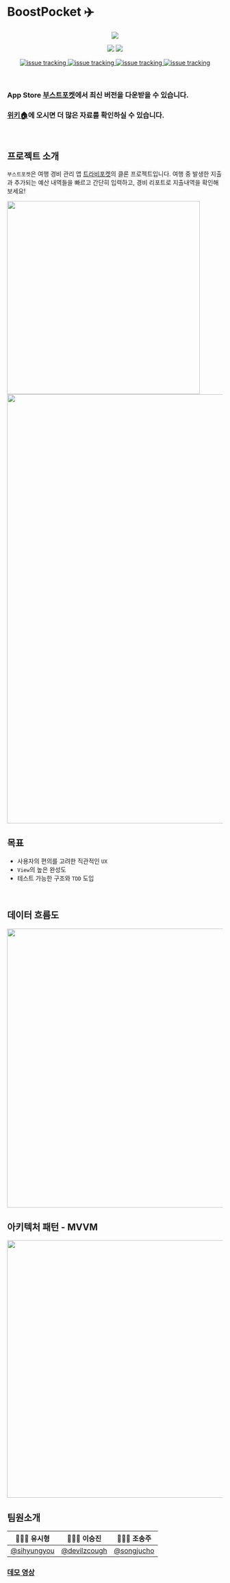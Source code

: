 # BoostPocket ✈️


<p align="middle">
  <a>
    <img src="https://user-images.githubusercontent.com/35067611/102715576-c13a5100-4319-11eb-9e60-f91bb4a8a306.png" />
  </a>
</p>


<p align="middle">
  <a>
    <img src="https://img.shields.io/badge/swift-v5.1-red?logo=swift" />
  </a>
    <a>
    <img src="https://img.shields.io/badge/xcode-v12.1-blue?logo=xcode" />
  </a>
</p>

<p align="middle">
  <a href="https://github.com/boostcamp-2020/Project18-A-BoostPocket/issues">
    <img alt="issue tracking" src="https://img.shields.io/github/issues-raw/boostcamp-2020/Project18-A-BoostPocket?color=green"/>
  </a>
  <a href="https://github.com/boostcamp-2020/Project18-A-BoostPocket/issues">
    <img alt="issue tracking" src="https://img.shields.io/github/issues-closed-raw/boostcamp-2020/Project18-A-BoostPocket?color=red"/>
  </a>
    <a href="https://github.com/boostcamp-2020/Project18-A-BoostPocket/issues">
    <img alt="issue tracking" src="https://img.shields.io/github/issues-pr-raw/boostcamp-2020/Project18-A-BoostPocket?color=green"/>
  </a>
    <a href="https://github.com/boostcamp-2020/Project18-A-BoostPocket/issues">
    <img alt="issue tracking" src="https://img.shields.io/github/issues-pr-closed-raw/boostcamp-2020/Project18-A-BoostPocket?color=red"/>
  </a>
</p>

<br>

### App Store [부스트포켓](https://apps.apple.com/us/app/부스트포켓/id1544070685)에서 최신 버전을 다운받을 수 있습니다.
### [위키🏠](https://github.com/boostcamp-2020/Project18-A-BoostPocket/wiki)에 오시면 더 많은 자료를 확인하실 수 있습니다.

<br>

## 프로젝트 소개
`부스트포켓`은 여행 경비 관리 앱 [트라비포켓](https://apps.apple.com/kr/app/%ED%8A%B8%EB%9D%BC%EB%B9%84%ED%8F%AC%EC%BC%93-%EC%97%AC%ED%96%89%EA%B0%80%EA%B3%84%EB%B6%80-%EC%97%AC%ED%96%89-%EA%B2%BD%EB%B9%84-%EA%B4%80%EB%A6%AC/id673659438)의 클론 프로젝트입니다. 여행 중 발생한 지출과 추가되는 예산 내역들을 빠르고 간단히 입력하고, 경비 리포트로 지출내역을 확인해보세요!

<img src = "https://user-images.githubusercontent.com/35067611/102315078-dda35a00-3fb6-11eb-9112-10906b9381e9.png" width ="450" />

<img src = "https://user-images.githubusercontent.com/35067611/102315089-e2680e00-3fb6-11eb-8c8e-7bd810ed4a03.png" width ="1000" />

<br>


## 목표
- 사용자의 편의를 고려한 직관적인 `UX`
- `View`의 높은 완성도
- 테스트 가능한 구조와 `TDD` 도입

<br>

## 데이터 흐름도
<img src = "https://user-images.githubusercontent.com/35067611/102312478-21479500-3fb2-11eb-83ee-5de0507ba46d.png" width ="650">

<br>

## 아키텍처 패턴 - MVVM
<img src = "https://user-images.githubusercontent.com/35067611/101982474-82701f80-3cb7-11eb-8fc3-6c5cd00bb77a.jpeg" width ="600">

<br>

## 팀원소개
|🧑🏻‍💻 유시형|👩🏻‍💻 이승진|👩🏻‍💻 조송주|
|-|-|-|
|[@sihyungyou](https://github.com/sihyungyou)|[@devilzcough](https://github.com/devilzcough)|[@songjucho](https://github.com/songjucho)|

### [데모 영상](https://www.youtube.com/watch?v=mFzMmd6iTsQ&t=1s)  
